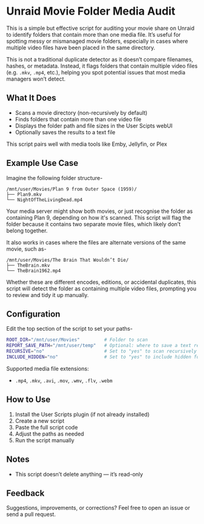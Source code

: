 # Unraid Movie Folder Media Audit 

This is a simple but effective script for auditing your movie share on Unraid to identify folders that contain more than one media file. It’s useful for spotting messy or mismanaged movie folders, especially in cases where multiple video files have been placed in the same directory.

This is not a traditional duplicate detector as it doesn’t compare filenames, hashes, or metadata. Instead, it flags folders that contain multiple video files (e.g. `.mkv`, `.mp4`, etc.), helping you spot potential issues that most media managers won’t detect.

## What It Does

- Scans a movie directory (non-recursively by default)
- Finds folders that contain more than one video file
- Displays the folder path and file sizes in the User Scipts webUI
- Optionally saves the results to a text file

This script pairs well with media tools like Emby, Jellyfin, or Plex 

## Example Use Case

Imagine the following folder structure-

```
/mnt/user/Movies/Plan 9 from Outer Space (1959)/
├── Plan9.mkv
└── NightOfTheLivingDead.mp4
```

Your media server might show both movies, or just recognise the folder as containing Plan 9, depending on how it's scanned. This script will flag the folder because it contains two separate movie files, which likely don’t belong together.

It also works in cases where the files are alternate versions of the same movie, such as-

```
/mnt/user/Movies/The Brain That Wouldn’t Die/
├── TheBrain.mkv              
└── TheBrain1962.mp4          
```

Whether these are different encodes, editions, or accidental duplicates, this script will detect the folder as containing multiple video files, prompting you to review and tidy it up manually.

## Configuration

Edit the top section of the script to set your paths-

```bash
ROOT_DIR="/mnt/user/Movies"         # Folder to scan
REPORT_SAVE_PATH="/mnt/user/temp"   # Optional: where to save a text report
RECURSIVE="no"                      # Set to "yes" to scan recursively
INCLUDE_HIDDEN="no"                 # Set to "yes" to include hidden folders
```

Supported media file extensions:
- `.mp4`, `.mkv`, `.avi`, `.mov`, `.wmv`, `.flv`, `.webm`

## How to Use

1. Install the User Scripts plugin (if not already installed)
2. Create a new script
3. Paste the full script code
4. Adjust the paths as needed
5. Run the script manually


## Notes

- This script doesn’t delete anything — it’s read-only

## Feedback

Suggestions, improvements, or corrections? Feel free to open an issue or send a pull request.
